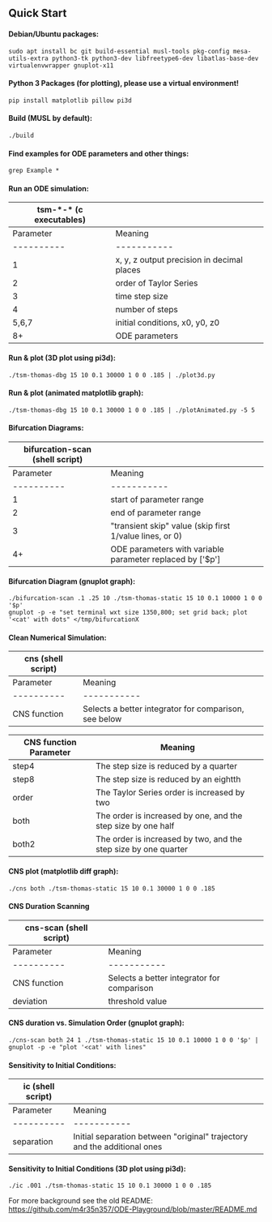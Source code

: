 ## Quick Start

#### Debian/Ubuntu packages:
```
sudo apt install bc git build-essential musl-tools pkg-config mesa-utils-extra python3-tk python3-dev libfreetype6-dev libatlas-base-dev virtualenvwrapper gnuplot-x11
```
#### Python 3 Packages (for plotting), please use a virtual environment!
```
pip install matplotlib pillow pi3d
```
#### Build (MUSL by default):
```
./build
```
#### Find examples for ODE parameters and other things:
```
grep Example *
```
#### Run an ODE simulation:

tsm-\*-\* (c executables) ||
----------|-----------
Parameter | Meaning
----------|-----------
1 | x, y, z output precision in decimal places
2 | order of Taylor Series
3 | time step size
4 | number of steps
5,6,7 | initial conditions, x0, y0, z0
8+ | ODE parameters

#### Run & plot (3D plot using pi3d):
```
./tsm-thomas-dbg 15 10 0.1 30000 1 0 0 .185 | ./plot3d.py
```
#### Run & plot (animated matplotlib graph):
```
./tsm-thomas-dbg 15 10 0.1 30000 1 0 0 .185 | ./plotAnimated.py -5 5
```
#### Bifurcation Diagrams:

bifurcation-scan (shell script) ||
----------|-----------
Parameter | Meaning
----------|-----------
1 | start of parameter range
2 | end of parameter range
3 | "transient skip" value (skip first 1/value lines, or 0)
4+ | ODE parameters with variable parameter replaced by ['$p']

#### Bifurcation Diagram (gnuplot graph):
```
./bifurcation-scan .1 .25 10 ./tsm-thomas-static 15 10 0.1 10000 1 0 0 '$p'
gnuplot -p -e "set terminal wxt size 1350,800; set grid back; plot '<cat' with dots" </tmp/bifurcationX
```
#### Clean Numerical Simulation:

cns (shell script) ||
----------|-----------
Parameter | Meaning
----------|-----------
CNS function | Selects a better integrator for comparison, see below

CNS function Parameter | Meaning
----------|-----------
step4 | The step size is reduced by a quarter
step8 | The step size is reduced by an eightth
order | The Taylor Series order is increased by two
both | The order is increased by one, and the step size by one half
both2 | The order is increased by two, and the step size by one quarter

#### CNS plot (matplotlib diff graph):
```
./cns both ./tsm-thomas-static 15 10 0.1 30000 1 0 0 .185
```
#### CNS Duration Scanning

cns-scan (shell script) ||
----------|-----------
Parameter | Meaning
----------|-----------
CNS function | Selects a better integrator for comparison
deviation | threshold value

#### CNS duration vs. Simulation Order (gnuplot graph):
```
./cns-scan both 24 1 ./tsm-thomas-static 15 10 0.1 10000 1 0 0 '$p' | gnuplot -p -e "plot '<cat' with lines"
```
#### Sensitivity to Initial Conditions:

ic (shell script) ||
----------|-----------
Parameter | Meaning
----------|-----------
separation | Initial separation between "original" trajectory and the additional ones

#### Sensitivity to Initial Conditions (3D plot using pi3d):
```
./ic .001 ./tsm-thomas-static 15 10 0.1 30000 1 0 0 .185
```

For more background see the old README:
https://github.com/m4r35n357/ODE-Playground/blob/master/README.md
